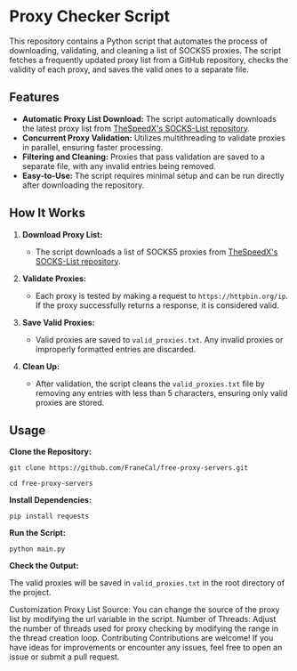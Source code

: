 # Proxy Checker Script

This repository contains a Python script that automates the process of downloading, validating, and cleaning a list of SOCKS5 proxies. The script fetches a frequently updated proxy list from a GitHub repository, checks the validity of each proxy, and saves the valid ones to a separate file.

## Features

- **Automatic Proxy List Download:** The script automatically downloads the latest proxy list from [TheSpeedX's SOCKS-List repository](https://github.com/TheSpeedX/SOCKS-List).
- **Concurrent Proxy Validation:** Utilizes multithreading to validate proxies in parallel, ensuring faster processing.
- **Filtering and Cleaning:** Proxies that pass validation are saved to a separate file, with any invalid entries being removed.
- **Easy-to-Use:** The script requires minimal setup and can be run directly after downloading the repository.

## How It Works

1. **Download Proxy List:**
   - The script downloads a list of SOCKS5 proxies from [TheSpeedX's SOCKS-List repository](https://github.com/TheSpeedX/SOCKS-List).

2. **Validate Proxies:**
   - Each proxy is tested by making a request to `https://httpbin.org/ip`. If the proxy successfully returns a response, it is considered valid.

3. **Save Valid Proxies:**
   - Valid proxies are saved to `valid_proxies.txt`. Any invalid proxies or improperly formatted entries are discarded.

4. **Clean Up:**
   - After validation, the script cleans the `valid_proxies.txt` file by removing any entries with less than 5 characters, ensuring only valid proxies are stored.

## Usage

**Clone the Repository:**

`git clone https://github.com/FraneCal/free-proxy-servers.git`

`cd free-proxy-servers`

**Install Dependencies:**

`pip install requests`

**Run the Script:**

`python main.py`

**Check the Output:**

The valid proxies will be saved in `valid_proxies.txt` in the root directory of the project.

Customization
Proxy List Source: You can change the source of the proxy list by modifying the url variable in the script.
Number of Threads: Adjust the number of threads used for proxy checking by modifying the range in the thread creation loop.
Contributing
Contributions are welcome! If you have ideas for improvements or encounter any issues, feel free to open an issue or submit a pull request.

